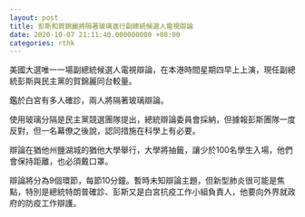 ```yaml
---
layout: post
title: 彭斯和賀錦麗將隔著玻璃進行副總統候選人電視辯論
date: 2020-10-07 21:11:40.000000000 +08:00
categories: rthk
---
```


美國大選唯一一場副總統候選人電視辯論，在本港時間星期四早上上演，現任副總統彭斯與民主黨的賀錦麗同台較量。

鑑於白宮有多人確診，兩人將隔著玻璃辯論。

使用玻璃分隔是民主黨競選團隊提出，總統辯論委員會採納，但據報彭斯團隊一度反對，但一名幕僚之後說，認同措施在科學上有必要。

辯論在猶他州鹽湖城的猶他大學舉行，大學將抽籤，讓少於100名學生入場，他們會保持距離，也必須戴口罩。

辯論將分為9個環節，每節10分鐘。暫時未知辯論主題，但新型肺炎很可能是焦點，特別是總統特朗普確診、彭斯又是白宮抗疫工作小組負責人，他要向外界就政府的防疫工作辯護。
